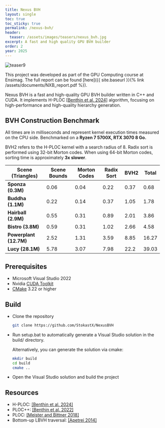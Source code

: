 ```yaml
---
title: Nexus BVH
layout: single
toc: true
toc_sticky: true
permalink: /nexus-bvh/
header:
  teaser: /assets/images/teasers/nexus_bvh.jpg
excerpt: A fast and high quality GPU BVH builder
order: 2
year: 2025
---
```


![teaser9](https://github.com/user-attachments/assets/a56284f9-bfe7-49d1-b83a-6374537d7e9b)

This project was developed as part of the GPU Computing course at Ensimag. The full report can be found [here]({{ site.baseurl }}{% link /assets/documents/NXB_report.pdf %}).

Nexus BVH is a fast and high-quality GPU BVH builder written in C++ and CUDA.
It implements H-PLOC [\[Benthin et al. 2024\]](https://dl.acm.org/doi/10.1145/3675377) algorithm, focusing on high-performance and high-quality hierarchy generation.

## BVH Construction Benchmark

All times are in milliseconds and represent kernel execution times measured on the CPU side. Benchmarked on a **Ryzen 7 5700X, RTX 3070 8 Go.** 

BVH2 refers to the H-PLOC kernel with a search radius of 8. Radix sort is performed using 32-bit Morton codes. When using 64-bit Morton codes, sorting time is approximately **3x slower**.

| Scene (Triangles)      | Scene Bounds | Morton Codes | Radix Sort           | BVH2  | Total  |
|------------------------|--------------|--------------|----------------------|------|--------|
| **Sponza (0.3M)**      | 0.06         | 0.04         | 0.22                 | 0.37 | 0.68   |
| **Buddha (1.1M)**      | 0.22         | 0.14         | 0.37                 | 1.05 | 1.78   |
| **Hairball (2.9M)**    | 0.55         | 0.31         | 0.89                 | 2.01 | 3.86   |
| **Bistro (3.8M)**      | 0.59         | 0.31         | 1.02                 | 2.66 | 4.58   |
| **Powerplant (12.7M)** | 2.52         | 1.31         | 3.59                 | 8.85 | 16.27  |
| **Lucy (28.1M)**       | 5.78         | 3.07         | 7.98                 | 22.2 | 39.03  |

## Prerequisites

- Microsoft Visual Studio 2022
- Nvidia [CUDA Toolkit](https://developer.nvidia.com/cuda-downloads)
- [CMake](https://cmake.org/download/) 3.22 or higher

## Build
- Clone the repository
   ```sh
   git clone https://github.com/StokastX/NexusBVH
   ```
- Run setup.bat to automatically generate a Visual Studio solution in the build/ directory.

  Alternatively, you can generate the solution via cmake:
  ```sh
  mkdir build
  cd build
  cmake ..
  ```
- Open the Visual Studio solution and build the project

## Resources

- H-PLOC: [\[Benthin et al. 2024\]](https://dl.acm.org/doi/10.1145/3675377)
- PLOC++: [\[Benthin et al. 2022\]](https://dl.acm.org/doi/10.1145/3543867)
- PLOC: [\[Meister and Bittner 2018\]](https://ieeexplore.ieee.org/document/7857089)
- Bottom-up LBVH traversal: [\[Apetrei 2014\]](https://doi.org/10.2312/cgvc.20141206)
